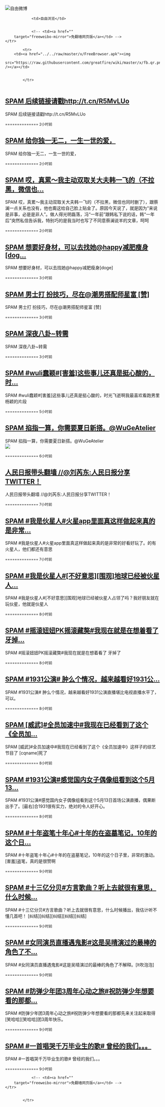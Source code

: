 

<img src="../../raw/master/x/freeweibo.png" alt="自由微博"/>
<table>
    <tr>
                
                <td>自由浏览</td>
        
        
                <!-- <td><a href=""
        target="freeweibo-mirror">免翻墙网页版</a></td> -->
    </tr>
    
            <tr>
        <td><a href="../../raw/master/x/FreeBrowser.apk"><img
        src="https://raw.githubusercontent.com/greatfire/wiki/master/x/fb.qr.png" /></a></td>

        
            </tr>
</table>
<h2>
	<a href="https://freeweibo.com/weibo/3984985344520337" target="freeweibo-mirror">SPAM 后续链接请戳http://t.cn/R5MvLUo</a>
</h2>
<p>SPAM 后续链接请戳http://t.cn/R5MvLUo</p>
<p>
	<small> ============== 2小时前</small>
</p><h2>
	<a href="https://freeweibo.com/weibo/3984981745212062" target="freeweibo-mirror">SPAM 给你独一无二，一生一世的爱，</a>
</h2>
<p>SPAM 给你独一无二，一生一世的爱，</p>
<p>
	<small> ============== 2小时前</small>
</p><h2>
	<a href="https://freeweibo.com/weibo/3984979488870148" target="freeweibo-mirror">SPAM 哎，真累～我主动双取关大夫韩一飞的（不拉黑，微信也…</a>
</h2>
<p>SPAM 哎，真累～我主动双取关大夫韩一飞的（不拉黑，微信也同时删了），跟蔡澜一点关系也没有，他也甭这给自己脸上贴金了。原因今天说了，就是因为“来说是非事，必是是非人”。做人得光明磊落，冯“一年前”跟韩私下说的话，韩“一年后”突然私信告诉我，特别巧的是我当时也写了不同意蔡澜说羊的文章，呵呵</p>
<p>
	<small> ============== 2小时前</small>
</p><h2>
	<a href="https://freeweibo.com/weibo/3984967632078274" target="freeweibo-mirror">SPAM 想要好身材，可以去找她@happy减肥瘦身[dog…</a>
</h2>
<p>SPAM 想要好身材，可以去找她@happy减肥瘦身[doge]</p>
<p>
	<small> ============== 3小时前</small>
</p><h2>
	<a href="https://freeweibo.com/weibo/3984967467650251" target="freeweibo-mirror">SPAM 男士打 扮技巧，尽在@潮男搭配师星富 [赞]</a>
</h2>
<p>SPAM 男士打 扮技巧，尽在@潮男搭配师星富 [赞]</p>
<p>
	<small> ============== 3小时前</small>
</p><h2>
	<a href="https://freeweibo.com/weibo/3984965156470458" target="freeweibo-mirror">SPAM 深夜八卦~转需</a>
</h2>
<p>SPAM 深夜八卦~转需</p>
<p>
	<small> ============== 3小时前</small>
</p><h2>
	<a href="https://freeweibo.com/weibo/3984939853232428" target="freeweibo-mirror">SPAM #wuli蠢颖#[害羞]这些事儿还真是挺心酸的，时…</a>
</h2>
<p>SPAM #wuli蠢颖#[害羞]这些事儿还真是挺心酸的，时光飞逝啊我最喜欢看跑男里杨颖的片段</p>
<p>
	<small> ============== 5小时前</small>
</p><h2>
	<a href="https://freeweibo.com/weibo/3984914393783057" target="freeweibo-mirror">SPAM 掐指一算，你需要夏日新搭。@WuGeAtelier</a>
</h2>
<p>SPAM 掐指一算，你需要夏日新搭。@WuGeAtelier<br><img src="http://ww3.sinaimg.cn/large/70623bbbgw1f4qe4o77c0j21ho1honhx.jpg"></p>
<p>
	<small> ============== 6小时前</small>
</p><h2>
	<a href="https://freeweibo.com/weibo/3984911817852128" target="freeweibo-mirror">人民日报带头翻墙 //@刘芮东:人民日报分享TWITTER！</a>
</h2>
<p>人民日报带头翻墙 //@刘芮东:人民日报分享TWITTER！</p>
<p>
	<small> ============== 7小时前</small>
</p><h2>
	<a href="https://freeweibo.com/weibo/3984901294804830" target="freeweibo-mirror">SPAM #我是伙星人#火星app里面真这样做起来真的是非常…</a>
</h2>
<p>SPAM #我是伙星人#火星app里面真这样做起来真的是非常的好看好玩了。的有火星人，他们都还有意思</p>
<p>
	<small> ============== 7小时前</small>
</p><h2>
	<a href="https://freeweibo.com/weibo/3984898320661331" target="freeweibo-mirror">SPAM #我是伙星人#[不好意思][围观]地球已经被伙星人…</a>
</h2>
<p>SPAM #我是伙星人#[不好意思][围观]地球已经被伙星人占领了吗？我好朋友就在玩伙星，他就是伙星人</p>
<p>
	<small> ============== 8小时前</small>
</p><h2>
	<a href="https://freeweibo.com/weibo/3984897548519256" target="freeweibo-mirror">SPAM #摇滚妞妞PK摇滚藏獒#我现在就是在想着看了 牙掉…</a>
</h2>
<p>SPAM #摇滚妞妞PK摇滚藏獒#我现在就是在想着看了 牙掉了</p>
<p>
	<small> ============== 8小时前</small>
</p><h2>
	<a href="https://freeweibo.com/weibo/3984896936930607" target="freeweibo-mirror">SPAM #1931公演# 肿么个情况，越来越看好1931公…</a>
</h2>
<p>SPAM #1931公演# 肿么个情况，越来越看好1931公演直播堪比电视直播水平了，可以。</p>
<p>
	<small> ============== 8小时前</small>
</p><h2>
	<a href="https://freeweibo.com/weibo/3984889373984958" target="freeweibo-mirror">SPAM [威武]#全员加速中#我现在已经看到了这个《全员加…</a>
</h2>
<p>SPAM [威武]#全员加速中#我现在已经看到了这个《全员加速中》这样子的综艺节目了 [cqname]死了</p>
<p>
	<small> ============== 8小时前</small>
</p><h2>
	<a href="https://freeweibo.com/weibo/3984885343338358" target="freeweibo-mirror">SPAM #1931公演#感觉国内女子偶像组看到这个5月13…</a>
</h2>
<p>SPAM #1931公演#感觉国内女子偶像组看到这个5月13日首场公演直播，偶果断出手了。[最右]合1931很有实力，绝对的令人好开心。</p>
<p>
	<small> ============== 8小时前</small>
</p><h2>
	<a href="https://freeweibo.com/weibo/3984882457844322" target="freeweibo-mirror">SPAM #十年盗笔十年心#十年的在盗墓笔记，10年的这个日…</a>
</h2>
<p>SPAM #十年盗笔十年心#十年的在盗墓笔记，10年的这个日子里，非常的激动。[害羞]盗笔，真的是很赞啊</p>
<p>
	<small> ============== 9小时前</small>
</p><h2>
	<a href="https://freeweibo.com/weibo/3984882172641983" target="freeweibo-mirror">SPAM #十三亿分贝#方言歌曲？听上去就很有意思，什么时候…</a>
</h2>
<p>SPAM #十三亿分贝#方言歌曲？听上去就很有意思，什么时候播出，我估计听不懂几首吧！ [纠结][纠结][纠结][纠结][纠结]</p>
<p>
	<small> ============== 9小时前</small>
</p><h2>
	<a href="https://freeweibo.com/weibo/3984882084482352" target="freeweibo-mirror">SPAM #女同演员直播遇鬼影#这是吴晴演过的最棒的角色了不…</a>
</h2>
<p>SPAM #女同演员直播遇鬼影#这是吴晴演过的最棒的角色了不解释。[lt吹泡泡]</p>
<p>
	<small> ============== 9小时前</small>
</p><h2>
	<a href="https://freeweibo.com/weibo/3984880390459861" target="freeweibo-mirror">SPAM #防弹少年团3周年心动之旅#祝防弹少年想要看的那都…</a>
</h2>
<p>SPAM #防弹少年团3周年心动之旅#祝防弹少年想要看的那都先来关注起来取得[笑哈哈][笑哈哈]团3周年快乐。</p>
<p>
	<small> ============== 9小时前</small>
</p><h2>
	<a href="https://freeweibo.com/weibo/3984875642251395" target="freeweibo-mirror">SPAM #一首唱哭千万毕业生的歌# 曾经的我们。。。</a>
</h2>
<p>SPAM #一首唱哭千万毕业生的歌# 曾经的我们。。。</p>
<p>
	<small> ============== 9小时前</small>
</p>
<table>
    <tr>
                
        
        
                <!-- <td><a href=""
        target="freeweibo-mirror">免翻墙网页版</a></td> -->
    </tr>
    
        
            </tr>
</table>
